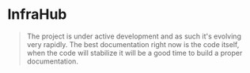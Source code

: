 # InfraHub

> The project is under active development and as such it's evolving very rapidly. 
The best documentation right now is the code itself, when the code will stabilize it will be a good time to build a proper documentation.
